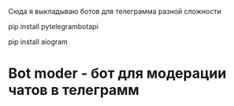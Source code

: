 
Сюда я выкладываю ботов для телеграмма разной сложности

pip install pytelegrambotapi

pip install aiogram

# Bot moder - бот для модерации чатов в телеграмм 
